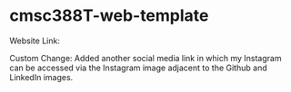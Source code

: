 # cmsc388T-web-template
Website Link: 

Custom Change: Added another social media link in which my Instagram can be accessed via the Instagram image adjacent to the Github and LinkedIn images.
